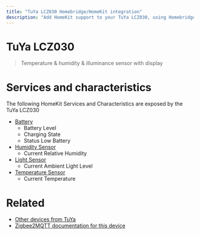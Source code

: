 ```yaml
---
title: "TuYa LCZ030 Homebridge/HomeKit integration"
description: "Add HomeKit support to your TuYa LCZ030, using Homebridge, Zigbee2MQTT and homebridge-z2m."
---
```

<!---
This file has been GENERATED using src/docgen/docgen.ts
DO NOT EDIT THIS FILE MANUALLY!
-->
# TuYa LCZ030
> Temperature & humidity & illuminance sensor with display


# Services and characteristics
The following HomeKit Services and Characteristics are exposed by
the TuYa LCZ030

* [Battery](../../battery.md)
  * Battery Level
  * Charging State
  * Status Low Battery
* [Humidity Sensor](../../sensors.md)
  * Current Relative Humidity
* [Light Sensor](../../sensors.md)
  * Current Ambient Light Level
* [Temperature Sensor](../../sensors.md)
  * Current Temperature


# Related
* [Other devices from TuYa](../index.md#tuya)
* [Zigbee2MQTT documentation for this device](https://www.zigbee2mqtt.io/devices/LCZ030.html)